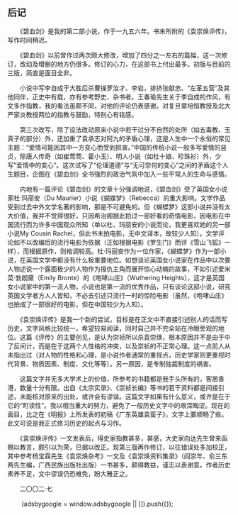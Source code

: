 ## 后记

　　《碧血剑》是我的第二部小说，作于一九五六年。书末所附的《袁崇焕评传》，写作时间稍迟。

　　《碧血剑》以前曾作过两次颇大修改，增加了四分之一左右的篇幅，这一次修订，改动及增删的地方仍很多。修订的心力，在这部书上付出最多。初版与目前的三版，简直是面目全非。

　　小说中写李自成于大胜后杀曹操罗汝才、李岩，排挤张献忠、“左革五营”及其他同伴，正史中有载，亦有参考野史、杂书者。王春瑜先生关于李自成的作风，有文多作指教，我的看法虽颇不同，对他的评论仍表感谢。对复旦章培恒教授及北大严家炎教授两位的指教与鼓励，特别心有铭感。

　　第三次改写，除了设法改动原来小说中若干过分不自然的处所（如五毒教、玉真子的部分）外，还加重了袁承志对阿九的矛盾心理，这是人生中一个永恒的常见主题：“爱情可能因其中一方变心而受到损害。”中国的传统小说一般多写爱情的竖贞，除唐人传奇（如崔莺莺、霍小玉）、明人小说（如杜十娘、珍珠衫）外，少写“爱情中的变心”。这次试写了“伦理道德”与“无可奈何的变心”之间的矛盾这个人生题目，企图在《碧血剑》全书强烈的政治气氛中加入一些平常人的生命与感情。

　　内地有一篇评论《碧血剑》的文章十分强调地说，《碧血剑》受了英国女小说家杜·玛丽安（Du Maurier）小说《蝴蝶梦》（Rebecca）的重大影响。文学作品受到过去中外文学名著的影响，那是不可避免的。但《蝴蝶梦》这部小说并没有太大价值，我并不觉得很好，只因希治阁据此拍过一部好看的奇情电影，因电影在中国流行而为许多中国观众所知（单以杜、玛丽安的小说而论，我更喜欢她的另一部小说My Cousin Rachel，但此书未拍电影，无中文译本，故较少人知）。文学评论如不以改编后的流行电影为依据（正如根据电影《罗生门》而评《雪山飞狐》一样），而根据原作，则格调较高。杜·玛丽安作为一位作家，《蝴蝶梦》作为一部小说，在英国文学中都没有什么极重要地位。如想谈论英国女小说家在作品中以次要人物述说一个露面极少的人物作为报仇主角而展开惊心动魄的故事，不如引述爱米菜·勃朗黛（Emily Bronte）的《咆哮山庄》（Wuthering Heights），这才是英国女小说家中的第一流人物，小说也是第一流的优秀作品，只有谈论这部小说，研究英国文学者方人人皆知，不必去引述只流行一时的惊险电影（虽然，《咆哮山庄》也拍成了一部很好的电影，但在中国较少为人知）。

　　《袁崇焕评传》是我一个新的尝试，目标是在正文中不直接引述别人的话而写历史，文字风格比较统一，希望较易阅读，同时自己并不完全站在冷眼旁观的地位。这篇《评传》的主要创见，是认为崇祯所以杀袁崇焕，根本原因并不是由于中了反间计，而是在于这两个人性格的冲突，以及崇祯的不正常心理。这一点前人从未指出过（对人物的性格和心理，是小说作者通常的重视点，历史学家则更重视时代背景、物质因素、制度、文化等等）。另一原因，是专制独裁制度的祸害。

　　这篇文字并无多大学术上的价值，所参考的书籍都是我手头所有的，客居香港，数量十分有限。出自《太宗实录》、《崇祯长编》等书的若干资料都是间接引述，未能核对原来的出处，或许会有谬误。这篇文字如果有什么意义，或许是在于它的“町读性”。我以相当重大的努力，避免了一般历史文字中的艰深晦涩。现在的面目，比之在《明报》上所发表的初稿《广东英雄袁蛮子》，文字上要顺畅了些。此文可说是我正式修习历史的起点与习作。

　　《袁崇焕评传》一文发表后，得史家指教甚多，甚感，大史家向达先生曾来函赐以教言，颇引以为荣，已据以改正。现第三版再作修订，以往错误处多加校正，其中参考杨宝霖先生《袁崇焕杂考》一文及《袁崇焕资料集录》（阎崇年、俞三东两先生编，广西民族出版社出版）一书甚多，颇得教益，谨志以表谢意。作者历史素养不足，文中谬误仍恐难免，盼大雅正之。

　　二〇〇二·七

　　&#13; (adsbygoogle = window.adsbygoogle || []).push({});&#13;